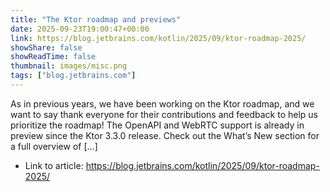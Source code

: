 ```yaml
---
title: "The Ktor roadmap and previews"
date: 2025-09-23T19:00:47+00:00
link: https://blog.jetbrains.com/kotlin/2025/09/ktor-roadmap-2025/
showShare: false
showReadTime: false
thumbnail: images/misc.png
tags: ["blog.jetbrains.com"]
---
```

As in previous years, we have been working on the Ktor roadmap, and we want to say thank everyone for their contributions and feedback to help us prioritize the roadmap! The OpenAPI and WebRTC support is already in preview since the Ktor 3.3.0 release. Check out the What’s New section for a full overview of […]

- Link to article: https://blog.jetbrains.com/kotlin/2025/09/ktor-roadmap-2025/